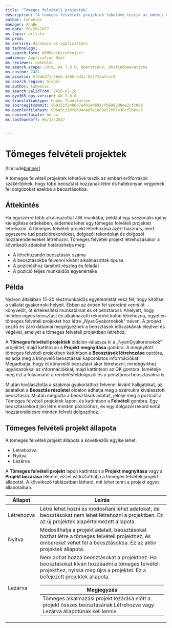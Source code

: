 ```yaml
---
title: "Tömeges felvételi projektek"
description: "A tömeges felvételi projektek lehetővé teszik az emberi erőforrások szakértőinek, hogy több beosztást hozzanak létre és hatékonyan vegyenek fel dolgozókat ezekbe a beosztásokba."
author: twheeloc
manager: AnnBe
ms.date: 06/20/2017
ms.topic: article
ms.prod: 
ms.service: dynamics-ax-applications
ms.technology: 
ms.search.form: HRMMassHireProject
audience: Application User
ms.reviewer: twheeloc
ms.search.scope: Core, AX 7.0.0, Operations, UnifiedOperations
ms.custom: 7481
ms.assetid: 5f5eb271-76eb-4305-bd1c-5d171dafccc9
ms.search.region: Global
ms.author: twheeloc
ms.search.validFrom: 2016-02-28
ms.dyn365.ops.version: AX 7.0.0
ms.translationtype: Human Translation
ms.sourcegitcommit: 869151f2486b7a481e4694cfb6992d0ee2cfc008
ms.openlocfilehash: 006a8c110fe694c487e1e89e52c07438cf2becc3
ms.contentlocale: hu-hu
ms.lasthandoff: 06/13/2017


---
```


# <a name="mass-hire-projects"></a>Tömeges felvételi projektek

[!include[banner](../includes/banner.md)]


A tömeges felvételi projektek lehetővé teszik az emberi erőforrások szakértőinek, hogy több beosztást hozzanak létre és hatékonyan vegyenek fel dolgozókat ezekbe a beosztásokba.

<a name="overview"></a>Áttekintés
--------

Ha egyszerre több alkalmazottat állít munkába, például egy szezonális igény kielégítése érdekében, érdemes lehet egy tömeges felvételi projektet létrehozni. A tömeges felvételi projekt létrehozása azért hasznos, mert egyszerre tud pozíciórekordokat, dolgozói rekordokat és dolgozói hozzárendeléseket létrehozni. Tömeges felvételi projekt létrehozásakor a következő adatokat határozhatja meg:
-   A létrehozandó beosztások száma
-   A beosztásokba felvenni kívánt alkalmazottak típusa
-   A pozíciókhoz társított részleg és feladat
-   A pozíció teljes munkaidős egyenértéke

## <a name="example"></a>Példa
Nyáron általában 15-20 részmunkaidős egyetemistát vesz fel, hogy kitöltse a vállalat gyakornoki helyeit. Ebben az évben fel szeretné venni öt könyvelőt, öt értékesítési munkatársat és öt pénztárost. Ahelyett, hogy minden egyes beosztást és alkalmazotti rekordot külön létrehozna, egyetlen tömeges felvételi projektet hoz létre „NyariGyakornokok” néven. A projekt kezdő és záró dátumai megegyeznek a beosztások időszakának elejével és végével, amelyet a tömeges felvételi projektben létrehoz. 

A **Tömeges felvételi projektek** oldalon válassza ki a „NyariGyakoronokok” projektet, majd kattitnson a **Projekt megnyitása** gombra. A megnyitott tömeges felvételi projektben kattintson a **Beosztások létrehozása** opcióra, és adja meg a könyvelő beosztással kapcsolatos információkat. Megadhatja, hogy öt könyvelői beosztást akar létrehozni, mindegyikhez ugyanazokkal az információkkal, majd kattintson az OK gombra. Ismételje meg ezt a folyamatot a rendelésfeldolgozói és a pénztárosi beosztásokra is. 

Miután kiválasztotta a szakmai gyakorlathoz felvenni kívánt hallgatókat, az adataikat a **Beosztás részletei** oldalon adhatja meg a számukra kiválasztott beosztásra. Miután megadta a beosztások adatait, jelölje meg a pozíciót a Tömeges felvételi projektek lapon, és kattintson a **Felvételi** gombra. Egy beosztásrekord jön létre minden pozícióhoz, és egy dolgozói rekord kerül hozzárendelésre minden felvett dolgozóhoz.

## <a name="mass-hire-project-statuses"></a>Tömeges felvételi projekt állapota
A tömeges felvételi projekt állapota a következők egyike lehet.
-   Létrehozva
-   Nyitva
-   Lezárva

A **Tömeges felvételi projekt** lapon kattintson a **Projekt megnyitása** vagy a **Projekt bezárása** elemre, ezzel változtathatja a tömeges felvételi projekt állapotát. A következő táblázatban látható, mit lehet tenni a projekt egyes állapotaiban.

<table>
<thead>
<tr class="header">
<th>Állapot</th>
<th>Leírás</th>
</tr>
</thead>
<tbody>
<tr class="odd">
<td>Létrehozva</td>
<td>Létre lehet hozni és módosítani lehet adatokat, de beosztásokat nem lehet létrehozni a projektben. Ez az új projektek alapértelmezett állapota.</td>
</tr>
<tr class="even">
<td>Nyitva</td>
<td>Módosíthatja a projekt adatait, beosztásokat hozhat létre a tömeges felvételi projekthez, és embereket vehet fel a beosztásokba. Ez az aktív projektek állapota.</td>
</tr>
<tr class="odd">
<td>Lezárva</td>
<td>Nem adhat hozzá beosztásokat a projekthez. Ha beosztásokat kíván hozzáadni a tömeges felvételi projekthez, nyissa meg újra a projektet. Ez a befejezett projektek állapota.
<div class="alert">
<table>
<thead>
<tr class="header">
<th><strong>Megjegyzés </strong></th>
</tr>
</thead>
<tbody>
<tr class="odd">
<td>Tömeges alkalmazási projekt lezárása előtt a projekt összes beosztásának Létrehozva vagy Lezárva állapotúnak kell lennie.</td>
</tr>
</tbody>
</table>
</div></td>
</tr>
</tbody>
</table>

 






